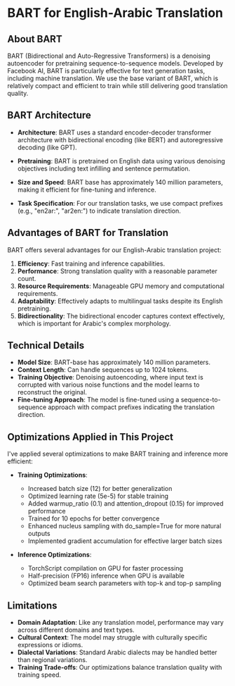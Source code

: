 # BART for English-Arabic Translation

## About BART

BART (Bidirectional and Auto-Regressive Transformers) is a denoising autoencoder for pretraining sequence-to-sequence models. Developed by Facebook AI, BART is particularly effective for text generation tasks, including machine translation. We use the base variant of BART, which is relatively compact and efficient to train while still delivering good translation quality.

## BART Architecture

- **Architecture**: BART uses a standard encoder-decoder transformer architecture with bidirectional encoding (like BERT) and autoregressive decoding (like GPT).
  
- **Pretraining**: BART is pretrained on English data using various denoising objectives including text infilling and sentence permutation.
  
- **Size and Speed**: BART base has approximately 140 million parameters, making it efficient for fine-tuning and inference.
  
- **Task Specification**: For our translation tasks, we use compact prefixes (e.g., "en2ar:", "ar2en:") to indicate translation direction.

## Advantages of BART for Translation

BART offers several advantages for our English-Arabic translation project:

1. **Efficiency**: Fast training and inference capabilities.
2. **Performance**: Strong translation quality with a reasonable parameter count.
3. **Resource Requirements**: Manageable GPU memory and computational requirements.
4. **Adaptability**: Effectively adapts to multilingual tasks despite its English pretraining.
5. **Bidirectionality**: The bidirectional encoder captures context effectively, which is important for Arabic's complex morphology.

## Technical Details

- **Model Size**: BART-base has approximately 140 million parameters.
- **Context Length**: Can handle sequences up to 1024 tokens.
- **Training Objective**: Denoising autoencoding, where input text is corrupted with various noise functions and the model learns to reconstruct the original.
- **Fine-tuning Approach**: The model is fine-tuned using a sequence-to-sequence approach with compact prefixes indicating the translation direction.

## Optimizations Applied in This Project

I've applied several optimizations to make BART training and inference more efficient:

- **Training Optimizations**:
  - Increased batch size (12) for better generalization
  - Optimized learning rate (5e-5) for stable training
  - Added warmup_ratio (0.1) and attention_dropout (0.15) for improved performance
  - Trained for 10 epochs for better convergence
  - Enhanced nucleus sampling with do_sample=True for more natural outputs
  - Implemented gradient accumulation for effective larger batch sizes

- **Inference Optimizations**:
  - TorchScript compilation on GPU for faster processing
  - Half-precision (FP16) inference when GPU is available
  - Optimized beam search parameters with top-k and top-p sampling

## Limitations

- **Domain Adaptation**: Like any translation model, performance may vary across different domains and text types.
- **Cultural Context**: The model may struggle with culturally specific expressions or idioms.
- **Dialectal Variations**: Standard Arabic dialects may be handled better than regional variations.
- **Training Trade-offs**: Our optimizations balance translation quality with training speed.
